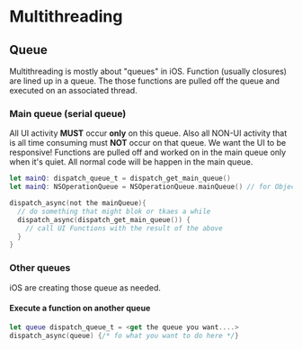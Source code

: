 # Multithreading
## Queue
Multithreading is mostly about "queues" in iOS. Function (usually closures) are lined up in a queue. The those functions are pulled off the queue and executed on an associated thread.

### Main queue (serial queue)
All UI activity **MUST** occur **only** on this queue. Also all NON-UI activity that is all time consuming must **NOT** occur on that queue. We want the UI to be responsive! Functions are pulled off and worked on in the main queue only when it's quiet.
All normal code will be happen in the main queue.
```swift
let mainQ: dispatch_queue_t = dispatch_get_main_queue()
let mainQ: NSOperationQueue = NSOperationQueue.mainQueue() // for Object oriented API

dispatch_async(not the mainQueue){
  // do something that might blok or tkaes a while
  dispatch_async(dispatch_get_main_queue()) {
    // call UI Functions with the result of the above
  }
}
```

### Other queues
iOS are creating those queue as needed.

#### Execute a function on another queue
```swift
let queue dispatch_queue_t = <get the queue you want....>
dispatch_async(queue) {/* fo what you want to do here */}


```


